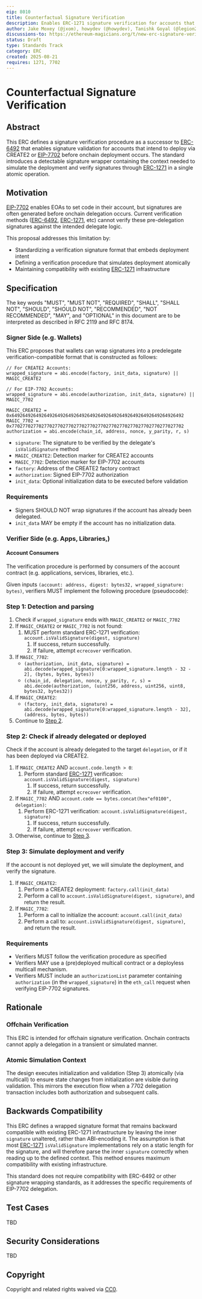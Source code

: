 ```yaml
---
eip: 8010
title: Counterfactual Signature Verification
description: Enables ERC-1271 signature verification for accounts that intend to deploy via CREATE2 or EIP-7702 before the deployment occurs onchain
author: Jake Moxey (@jxom), howydev (@howydev), Tanishk Goyal (@legion2002), Ivo Georgiev (@Ivshti)
discussions-to: https://ethereum-magicians.org/t/new-erc-signature-verification-for-pre-delegated-accounts/25201
status: Draft
type: Standards Track
category: ERC
created: 2025-08-21
requires: 1271, 7702
---
```


# Counterfactual Signature Verification

## Abstract

This ERC defines a signature verification procedure as a successor to [ERC-6492](./eip-6492.md) that enables signature validation for accounts that intend to deploy via CREATE2 or [EIP-7702](./eip-7702.md) before onchain deployment occurs. The standard introduces a detectable signature wrapper containing the context needed to simulate the deployment and verify signatures through [ERC-1271](./eip-1271.md) in a single atomic operation.

## Motivation

[EIP-7702](./eip-7702.md) enables EOAs to set code in their account, but signatures are often generated before onchain delegation occurs. Current verification methods ([ERC-6492](./eip-6492.md), [ERC-1271](./eip-1271.md), etc) cannot verify these pre-delegation signatures against the intended delegate logic.

This proposal addresses this limitation by:

- Standardizing a verification signature format that embeds deployment intent
- Defining a verification procedure that simulates deployment atomically
- Maintaining compatibility with existing [ERC-1271](./eip-1271.md) infrastructure

## Specification

The key words "MUST", "MUST NOT", "REQUIRED", "SHALL", "SHALL NOT", "SHOULD", "SHOULD NOT", "RECOMMENDED", "NOT RECOMMENDED", "MAY", and "OPTIONAL" in this document are to be interpreted as described in RFC 2119 and RFC 8174.

### Signer Side (e.g. Wallets)

This ERC proposes that wallets can wrap signatures into a predelegate verification-compatible format that is constructed as follows:

```solidity
// For CREATE2 Accounts:
wrapped_signature = abi.encode(factory, init_data, signature) || MAGIC_CREATE2

// For EIP-7702 Accounts:
wrapped_signature = abi.encode(authorization, init_data, signature) || MAGIC_7702

MAGIC_CREATE2 = 0x6492649264926492649264926492649264926492649264926492649264926492
MAGIC_7702 = 0x7702770277027702770277027702770277027702770277027702770277027702
authorization = abi.encode(chain_id, address, nonce, y_parity, r, s)
```

- `signature`: The signature to be verified by the delegate's `isValidSignature` method
- `MAGIC_CREATE2`: Detection marker for CREATE2 accounts
- `MAGIC_7702`: Detection marker for EIP-7702 accounts
- `factory`: Address of the CREATE2 factory contract
- `authorization`: Signed EIP-7702 authorization
- `init_data`: Optional initialization data to be executed before validation

### Requirements

- Signers SHOULD NOT wrap signatures if the account has already been delegated.
- `init_data` MAY be empty if the account has no initialization data.

### Verifier Side (e.g. Apps, Libraries,)

#### Account Consumers

The verification procedure is performed by consumers of the account contract (e.g. applications, services, libraries, etc.).

Given inputs `(account: address, digest: bytes32, wrapped_signature: bytes)`, verifiers MUST implement the following procedure (pseudocode):

### Step 1: Detection and parsing

1. Check if `wrapped_signature` ends with `MAGIC_CREATE2` or `MAGIC_7702`
2. If `MAGIC_CREATE2` or `MAGIC_7702` is not found:
    1. MUST perform standard ERC-1271 verification: `account.isValidSignature(digest, signature)` 
        1. If success, return successfully.
        2. If failure, attempt `ecrecover` verification.
3. If `MAGIC_7702`:
    - `(authorization, init_data, signature) = abi.decode(wrapped_signature[0:wrapped_signature.length - 32 - 2], (bytes, bytes, bytes))`
    - `(chain_id, delegation, nonce, y_parity, r, s) = abi.decode(authorization, (uint256, address, uint256, uint8, bytes32, bytes32))`
4. If `MAGIC_CREATE2`:
    - `(factory, init_data, signature) = abi.decode(wrapped_signature[0:wrapped_signature.length - 32], (address, bytes, bytes))`
5. Continue to [Step 2](#step-2-check-if-already-delegated-or-deployed).

### Step 2: Check if already delegated or deployed

Check if the account is already delegated to the target `delegation`, or if it has been deployed via CREATE2.

1. If `MAGIC_CREATE2` AND `account.code.length > 0`:
    1. Perform standard [ERC-1271](./eip-1271.md) verification: `account.isValidSignature(digest, signature)` 
        1. If success, return successfully. 
        2. If failure, attempt `ecrecover` verification. 
2. If `MAGIC_7702` AND `account.code == bytes.concat(hex"ef0100", delegation)`:
    1. Perform ERC-1271 verification: `account.isValidSignature(digest, signature)` 
        1. If success, return successfully. 
        2. If failure, attempt `ecrecover` verification. 
3. Otherwise, continue to [Step 3](#step-3-simulate-deployment-and-verify).

### Step 3: Simulate deployment and verify

If the account is not deployed yet, we will simulate the deployment, and verify the signature.

1. If `MAGIC_CREATE2`:
    1. Perform a CREATE2 deployment: `factory.call(init_data)`
    2. Perform a call to `account.isValidSignature(digest, signature)`, and return the result. 
2. If `MAGIC_7702`:
    1. Perform a call to initialize the account: `account.call(init_data)`
    2. Perform a call to: `account.isValidSignature(digest, signature)`, and return the result. 

### Requirements

- Verifiers MUST follow the verification procedure as specified
- Verifiers MAY use a (pre)deployed multicall contract or a deployless multicall mechanism. 
- Verifiers MUST include an `authorizationList` parameter containing `authorization` (in the `wrapped_signature`) in the `eth_call` request when verifying EIP-7702 signatures. 

## Rationale

### Offchain Verification

This ERC is intended for offchain signature verification. Onchain contracts cannot apply a delegation in a transient or simulated manner.

### Atomic Simulation Context

The design executes initialization and validation (Step 3) atomically (via multicall) to ensure state changes from initialization are visible during validation. This mirrors the execution flow when a 7702 delegation transaction includes both authorization and subsequent calls.

## Backwards Compatibility

This ERC defines a wrapped signature format that remains backward compatible with existing ERC-1271 infrastructure by leaving the inner `signature` unaltered, rather than ABI-encoding it. The assumption is that most [ERC-1271](./eip-1271.md) `isValidSignature` implementations rely on a static length for the signature, and will therefore parse the inner `signature` correctly when reading up to the defined context. This method ensures maximum compatibility with existing infrastructure.

This standard does not require compatibility with ERC-6492 or other signature wrapping standards, as it addresses the specific requirements of EIP-7702 delegation.

## Test Cases

TBD

## Security Considerations

TBD

## Copyright

Copyright and related rights waived via [CC0](../LICENSE.md).
